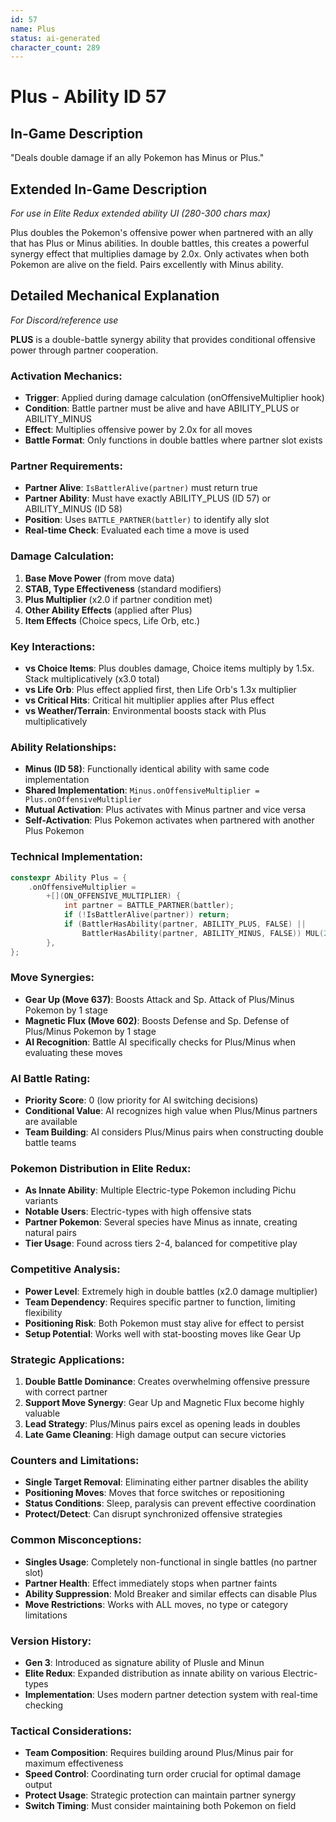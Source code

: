 ```yaml
---
id: 57
name: Plus
status: ai-generated
character_count: 289
---
```


# Plus - Ability ID 57

## In-Game Description
"Deals double damage if an ally Pokemon has Minus or Plus."

## Extended In-Game Description
*For use in Elite Redux extended ability UI (280-300 chars max)*

Plus doubles the Pokemon's offensive power when partnered with an ally that has Plus or Minus abilities. In double battles, this creates a powerful synergy effect that multiplies damage by 2.0x. Only activates when both Pokemon are alive on the field. Pairs excellently with Minus ability.

## Detailed Mechanical Explanation
*For Discord/reference use*

**PLUS** is a double-battle synergy ability that provides conditional offensive power through partner cooperation.

### Activation Mechanics:
- **Trigger**: Applied during damage calculation (onOffensiveMultiplier hook)
- **Condition**: Battle partner must be alive and have ABILITY_PLUS or ABILITY_MINUS
- **Effect**: Multiplies offensive power by 2.0x for all moves
- **Battle Format**: Only functions in double battles where partner slot exists

### Partner Requirements:
- **Partner Alive**: `IsBattlerAlive(partner)` must return true
- **Partner Ability**: Must have exactly ABILITY_PLUS (ID 57) or ABILITY_MINUS (ID 58)
- **Position**: Uses `BATTLE_PARTNER(battler)` to identify ally slot
- **Real-time Check**: Evaluated each time a move is used

### Damage Calculation:
1. **Base Move Power** (from move data)
2. **STAB, Type Effectiveness** (standard modifiers)
3. **Plus Multiplier** (x2.0 if partner condition met)
4. **Other Ability Effects** (applied after Plus)
5. **Item Effects** (Choice specs, Life Orb, etc.)

### Key Interactions:
- **vs Choice Items**: Plus doubles damage, Choice items multiply by 1.5x. Stack multiplicatively (x3.0 total)
- **vs Life Orb**: Plus effect applied first, then Life Orb's 1.3x multiplier
- **vs Critical Hits**: Critical hit multiplier applies after Plus effect
- **vs Weather/Terrain**: Environmental boosts stack with Plus multiplicatively

### Ability Relationships:
- **Minus (ID 58)**: Functionally identical ability with same code implementation
- **Shared Implementation**: `Minus.onOffensiveMultiplier = Plus.onOffensiveMultiplier`
- **Mutual Activation**: Plus activates with Minus partner and vice versa
- **Self-Activation**: Plus Pokemon activates when partnered with another Plus Pokemon

### Technical Implementation:
```c
constexpr Ability Plus = {
    .onOffensiveMultiplier =
        +[](ON_OFFENSIVE_MULTIPLIER) {
            int partner = BATTLE_PARTNER(battler);
            if (!IsBattlerAlive(partner)) return;
            if (BattlerHasAbility(partner, ABILITY_PLUS, FALSE) || 
                BattlerHasAbility(partner, ABILITY_MINUS, FALSE)) MUL(2.0);
        },
};
```

### Move Synergies:
- **Gear Up (Move 637)**: Boosts Attack and Sp. Attack of Plus/Minus Pokemon by 1 stage
- **Magnetic Flux (Move 602)**: Boosts Defense and Sp. Defense of Plus/Minus Pokemon by 1 stage
- **AI Recognition**: Battle AI specifically checks for Plus/Minus when evaluating these moves

### AI Battle Rating:
- **Priority Score**: 0 (low priority for AI switching decisions)
- **Conditional Value**: AI recognizes high value when Plus/Minus partners are available
- **Team Building**: AI considers Plus/Minus pairs when constructing double battle teams

### Pokemon Distribution in Elite Redux:
- **As Innate Ability**: Multiple Electric-type Pokemon including Pichu variants
- **Notable Users**: Electric-types with high offensive stats
- **Partner Pokemon**: Several species have Minus as innate, creating natural pairs
- **Tier Usage**: Found across tiers 2-4, balanced for competitive play

### Competitive Analysis:
- **Power Level**: Extremely high in double battles (x2.0 damage multiplier)
- **Team Dependency**: Requires specific partner to function, limiting flexibility  
- **Positioning Risk**: Both Pokemon must stay alive for effect to persist
- **Setup Potential**: Works well with stat-boosting moves like Gear Up

### Strategic Applications:
1. **Double Battle Dominance**: Creates overwhelming offensive pressure with correct partner
2. **Support Move Synergy**: Gear Up and Magnetic Flux become highly valuable
3. **Lead Strategy**: Plus/Minus pairs excel as opening leads in doubles
4. **Late Game Cleaning**: High damage output can secure victories

### Counters and Limitations:
- **Single Target Removal**: Eliminating either partner disables the ability
- **Positioning Moves**: Moves that force switches or repositioning
- **Status Conditions**: Sleep, paralysis can prevent effective coordination
- **Protect/Detect**: Can disrupt synchronized offensive strategies

### Common Misconceptions:
- **Singles Usage**: Completely non-functional in single battles (no partner slot)
- **Partner Health**: Effect immediately stops when partner faints
- **Ability Suppression**: Mold Breaker and similar effects can disable Plus
- **Move Restrictions**: Works with ALL moves, no type or category limitations

### Version History:
- **Gen 3**: Introduced as signature ability of Plusle and Minun
- **Elite Redux**: Expanded distribution as innate ability on various Electric-types
- **Implementation**: Uses modern partner detection system with real-time checking

### Tactical Considerations:
- **Team Composition**: Requires building around Plus/Minus pair for maximum effectiveness
- **Speed Control**: Coordinating turn order crucial for optimal damage output
- **Protect Usage**: Strategic protection can maintain partner synergy
- **Switch Timing**: Must consider maintaining both Pokemon on field